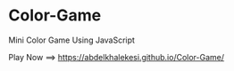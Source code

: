 # Color-Game

Mini Color Game Using JavaScript

Play Now ==> https://abdelkhalekesi.github.io/Color-Game/
